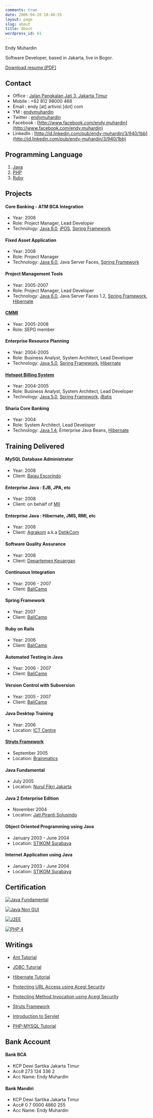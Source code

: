 ```yaml
---
comments: true
date: 2006-04-28 18:48:55
layout: page
slug: about
title: About
wordpress_id: 61
---
```


Endy Muhardin  

Software Developer, based in Jakarta, live in Bogor.   

[Download resume [PDF]](https://dl.dropbox.com/u/162740/resume-endy-en.pdf)


## Contact

  * Office : [Jalan Pangkalan Jati 3, Jakarta Timur](http://goo.gl/maps/UaT0)
  * Mobile : +62 812 98000 468
  * Email : endy [at] artivisi [dot] com
  * YM : [endymuhardin](ymsgr:sendIM?endymuhardin)
  * Twitter : [endymuhardin](http://twitter.com/endymuhardin)
  * Facebook : [http://www.facebook.com/endy.muhardin](http://www.facebook.com/endy.muhardin)
  * LinkedIn : [http://id.linkedin.com/pub/endy-muhardin/3/940/1bb](http://id.linkedin.com/pub/endy-muhardin/3/940/1bb)

## Programming Language
  1. [Java](http://java.sun.com)
  2. [PHP](http://id.php.net)
  3. [Ruby](http://www.ruby-lang.org)

## Projects

#### Core Banking - ATM BCA Integration
  * Year: 2008
  * Role: Project Manager, Lead Developer
  * Technology: [Java 6.0](http://java.sun.com), [jPOS](http://jpos.org/), [Spring Framework](http://www.springframework.org)

#### Fixed Asset Application
  * Year: 2008
  * Role: Project Manager
  * Technology: [Java 6.0](http://java.sun.com), Java Server Faces, [Spring Framework](http://www.springframework.org)

#### Project Management Tools
  * Year: 2005-2007
  * Role: Project Manager, Lead Developer
  * Technology: [Java 6.0](http://java.sun.com), Java Server Faces 1.2, [Spring Framework](http://www.springframework.org), [Hibernate](http://www.hibernate.org)

#### [CMMI](http://www.sei.cmu.edu/cmmi/)
  * Year: 2005-2008
  * Role: SEPG member

#### Enterprise Resource Planning

  * Year: 2004-2005
  * Role: Business Analyst, System Architect, Lead Developer
  * Technology: [Java 5.0](http://java.sun.com), [Spring Framework](http://www.springframework.org), [Hibernate](http://www.hibernate.org)

#### [Hotspot Billing System](http://playbilling.sourceforge.net)

  * Year: 2004-2005
  * Role: Business Analyst, System Architect, Lead Developer
  * Technology: [Java 5.0](http://java.sun.com), [Spring Framework](http://www.springframework.org), [iBatis](http://ibatis.apache.org)

#### Sharia Core Banking
  * Year: 2004
  * Role: System Architect, Lead Developer
  * Technology: [Java 1.4](http://java.sun.com), Enterprise Java Beans, [Hibernate](http://www.hibernate.org)

## Training Delivered

#### MySQL Database Administrator

  * Year: 2008
  * Client: [Bajau Escorindo](http://www.bajau.com/)

#### Enterprise Java : EJB, JPA, etc
  * Year: 2008
  * Client: <undisclosed> on behalf of [MII](http://miimlc.metrodata.co.id/)

#### Enterprise Java : Hibernate, JMS, RMI, etc

  * Year: 2008
  * Client: [Agrakom](http://www.agrakom.com/) a.k.a [DetikCom](http://www.detik.com)

#### Software Quality Assurance

  * Year: 2008
  * Client: [Departemen Keuangan](http://www.depkeu.go.id)

#### Continuous Integration

  * Year: 2006 - 2007
  * Client: [BaliCamp](http://www.balicamp.com)

#### Spring Framework

  * Year: 2007
  * Client: [BaliCamp](http://www.balicamp.com)

#### Ruby on Rails

  * Year: 2006
  * Client: [BaliCamp](http://www.balicamp.com)

#### Automated Testing in Java
  * Year: 2006 - 2007
  * Client: [BaliCamp](http://www.balicamp.com)

#### Version Control with Subversion

  * Year: 2005 - 2007
  * Client: [BaliCamp](http://www.balicamp.com)

#### Java Desktop Training

  * Year: 2006
  * Location: [ICT Centre](http://www.training.ictcentre.net/home.php)

#### [Struts Framework](http://struts.apache.org)

  * September 2005
  * Location: [Brainmatics](http://www.brainmatics.com)

#### Java Fundamental


  * July 2005
  * Location: [Nurul Fikri Jakarta](http://www.nurulfikri.com)


#### Java 2 Enterprise Edition

  * November 2004
  * Location: [Jati Piranti Solusindo](http://www.jatis.com)

#### Object Oriented Programming using Java
  * January 2003 - June 2004
  * Location: [STIKOM Surabaya](http://www.stikom.edu)

#### Internet Application using Java
  * January 2003 - June 2004
  * Location: [STIKOM Surabaya](http://www.stikom.edu)

## Certification


[![Java Fundamental](http://endy.artivisi.com/blog/wp-content/uploads/2006/04/java2fundamentals.gif)](http://brainbench.com/xml/bb/transcript/public/transcript_testdetails.xml?back=1&pid=5442445&testid=6629908)  

[![Java Non GUI](http://endy.artivisi.com/blog/wp-content/uploads/2006/04/java2nongui.gif)](http://brainbench.com/xml/bb/transcript/public/transcript_testdetails.xml?back=1&pid=5442445&testid=6720195)  

[![J2EE](http://endy.artivisi.com/blog/wp-content/uploads/2006/04/java2platformenterpriseeditionj2ee.gif)](http://brainbench.com/xml/bb/transcript/public/transcript_testdetails.xml?back=1&pid=5442445&testid=6731197)  

[![PHP 4](http://endy.artivisi.com/blog/wp-content/uploads/2006/04/php4programmer.gif)](http://brainbench.com/xml/bb/transcript/public/transcript_testdetails.xml?back=1&pid=5442445&testid=6731667)


## Writings

  * [Ant Tutorial](http://endy.artivisi.com/downloads/writings/Tutorial-Ant.pdf)

  * [JDBC Tutorial](http://endy.artivisi.com/downloads/writings/JDBC.pdf)

  * [Hibernate Tutorial](http://endy.artivisi.com/downloads/writings/Hibernate.pdf)

  * [Protecting URL Access using Acegi Security](http://endy.artivisi.com/downloads/writings/Acegi-URL.pdf)

  * [Protecting Method Invocation using Acegi Security](http://endy.artivisi.com/downloads/writings/Acegi-Method.pdf)

  * [Struts Framework](http://endy.artivisi.com/downloads/writings/Struts.pdf)

  * [Introduction to Servlet](http://endy.artivisi.com/downloads/writings/InstalasiTomcat.pdf)

  * [PHP-MYSQL Tutorial](http://ilmukomputer.com/2006/08/25/php-programming-dan-mysql-fundamental/)


## Bank Account

#### Bank BCA

  * KCP Dewi Sartika Jakarta Timur
  * Acc# 273 124 336 2
  * Acc Name: Endy Muhardin

#### Bank Mandiri

  * KCP Dewi Sartika Jakarta Timur
  * Acc# 0 7 0000 4860 255
  * Acc Name: Endy Muhardin


